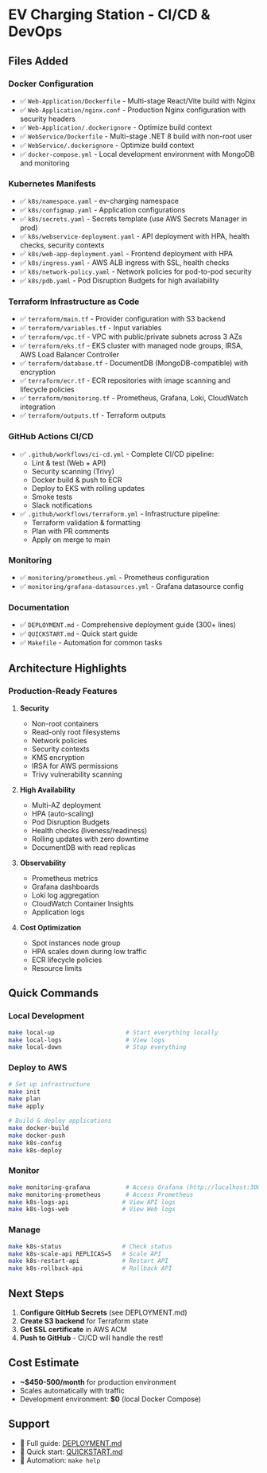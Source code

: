 # EV Charging Station - CI/CD & DevOps

## Files Added

### Docker Configuration
- ✅ `Web-Application/Dockerfile` - Multi-stage React/Vite build with Nginx
- ✅ `Web-Application/nginx.conf` - Production Nginx configuration with security headers
- ✅ `Web-Application/.dockerignore` - Optimize build context
- ✅ `WebService/Dockerfile` - Multi-stage .NET 8 build with non-root user
- ✅ `WebService/.dockerignore` - Optimize build context
- ✅ `docker-compose.yml` - Local development environment with MongoDB and monitoring

### Kubernetes Manifests
- ✅ `k8s/namespace.yaml` - ev-charging namespace
- ✅ `k8s/configmap.yaml` - Application configurations
- ✅ `k8s/secrets.yaml` - Secrets template (use AWS Secrets Manager in prod)
- ✅ `k8s/webservice-deployment.yaml` - API deployment with HPA, health checks, security contexts
- ✅ `k8s/web-app-deployment.yaml` - Frontend deployment with HPA
- ✅ `k8s/ingress.yaml` - AWS ALB ingress with SSL, health checks
- ✅ `k8s/network-policy.yaml` - Network policies for pod-to-pod security
- ✅ `k8s/pdb.yaml` - Pod Disruption Budgets for high availability

### Terraform Infrastructure as Code
- ✅ `terraform/main.tf` - Provider configuration with S3 backend
- ✅ `terraform/variables.tf` - Input variables
- ✅ `terraform/vpc.tf` - VPC with public/private subnets across 3 AZs
- ✅ `terraform/eks.tf` - EKS cluster with managed node groups, IRSA, AWS Load Balancer Controller
- ✅ `terraform/database.tf` - DocumentDB (MongoDB-compatible) with encryption
- ✅ `terraform/ecr.tf` - ECR repositories with image scanning and lifecycle policies
- ✅ `terraform/monitoring.tf` - Prometheus, Grafana, Loki, CloudWatch integration
- ✅ `terraform/outputs.tf` - Terraform outputs

### GitHub Actions CI/CD
- ✅ `.github/workflows/ci-cd.yml` - Complete CI/CD pipeline:
  - Lint & test (Web + API)
  - Security scanning (Trivy)
  - Docker build & push to ECR
  - Deploy to EKS with rolling updates
  - Smoke tests
  - Slack notifications
- ✅ `.github/workflows/terraform.yml` - Infrastructure pipeline:
  - Terraform validation & formatting
  - Plan with PR comments
  - Apply on merge to main

### Monitoring
- ✅ `monitoring/prometheus.yml` - Prometheus configuration
- ✅ `monitoring/grafana-datasources.yml` - Grafana datasource config

### Documentation
- ✅ `DEPLOYMENT.md` - Comprehensive deployment guide (300+ lines)
- ✅ `QUICKSTART.md` - Quick start guide
- ✅ `Makefile` - Automation for common tasks

## Architecture Highlights

### Production-Ready Features
1. **Security**
   - Non-root containers
   - Read-only root filesystems
   - Network policies
   - Security contexts
   - KMS encryption
   - IRSA for AWS permissions
   - Trivy vulnerability scanning

2. **High Availability**
   - Multi-AZ deployment
   - HPA (auto-scaling)
   - Pod Disruption Budgets
   - Health checks (liveness/readiness)
   - Rolling updates with zero downtime
   - DocumentDB with read replicas

3. **Observability**
   - Prometheus metrics
   - Grafana dashboards
   - Loki log aggregation
   - CloudWatch Container Insights
   - Application logs

4. **Cost Optimization**
   - Spot instances node group
   - HPA scales down during low traffic
   - ECR lifecycle policies
   - Resource limits

## Quick Commands

### Local Development
```bash
make local-up                    # Start everything locally
make local-logs                  # View logs
make local-down                  # Stop everything
```

### Deploy to AWS
```bash
# Set up infrastructure
make init
make plan
make apply

# Build & deploy applications
make docker-build
make docker-push
make k8s-config
make k8s-deploy
```

### Monitor
```bash
make monitoring-grafana          # Access Grafana (http://localhost:3000)
make monitoring-prometheus       # Access Prometheus
make k8s-logs-api               # View API logs
make k8s-logs-web               # View Web logs
```

### Manage
```bash
make k8s-status                 # Check status
make k8s-scale-api REPLICAS=5   # Scale API
make k8s-restart-api            # Restart API
make k8s-rollback-api           # Rollback API
```

## Next Steps

1. **Configure GitHub Secrets** (see DEPLOYMENT.md)
2. **Create S3 backend** for Terraform state
3. **Get SSL certificate** in AWS ACM
4. **Push to GitHub** - CI/CD will handle the rest!

## Cost Estimate
- **~$450-500/month** for production environment
- Scales automatically with traffic
- Development environment: **$0** (local Docker Compose)

## Support
- 📖 Full guide: [DEPLOYMENT.md](./DEPLOYMENT.md)
- 🚀 Quick start: [QUICKSTART.md](./QUICKSTART.md)
- 🔧 Automation: `make help`
